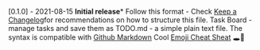 [0.1.0] - 2021-08-15
**Initial release***
Follow this format - Check [Keep a Changelog](https://keepachangelog.com/en/1.0.0/)for recommendations on how to structure this file.
Task Board - manage tasks and save them as TODO.md - a simple plain text file. The syntax is compatible with [Github Markdown](https://guides.github.com/features/mastering-markdown/#GitHub-flavored-markdown) 
Cool [Emoji Cheat Sheat](https://github.com/ikatyang/emoji-cheat-sheet/blob/master/README.md) :hole::rabbit2:

